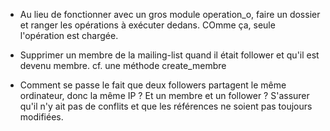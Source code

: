 * Au lieu de fonctionner avec un gros module operation_o, faire un dossier et ranger les opérations à exécuter dedans. COmme ça, seule l'opération est chargée.

* Supprimer un membre de la mailing-list quand il était follower et qu'il
  est devenu membre.
  cf. une méthode create_membre
  
* Comment se passe le fait que deux followers partagent le même ordinateur, donc la même IP ?
  Et un membre et un follower ?
  S'assurer qu'il n'y ait pas de conflits et que les références ne soient pas toujours modifiées.